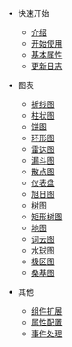 <!-- 侧边栏 -->

- 快速开始
  - [介绍](base-quickstart.md)
  - [开始使用](base-usage.md)
  - [基本属性](base-options.md)
  - [更新日志](change-log.md)

- 图表
  - [折线图](chart-line.md)
  - [柱状图](chart-bar.md)
  - [饼图](chart-pie.md)
  - [环形图](chart-donut.md)
  - [雷达图](chart-radar.md)
  - [漏斗图](chart-funnel.md)
  - [散点图](chart-scatter.md)
  - [仪表盘](chart-gauge.md)
  - [旭日图](chart-sunburst.md)
  - [树图](chart-tree.md)
  - [矩形树图](chart-treemap.md)
  - [地图](chart-geo.md)
  - [词云图](chart-wordcloud.md)
  - [水球图](chart-liquidfill.md)
  - [极区图](chart-polar.md)
  - [桑基图](chart-sankey.md)

- 其他
  - [组件扩展](component-extension.md)
  - [属性配置](setting-demo.md)
  - [事件处理](event-demo.md)
